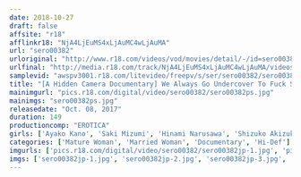 ```yaml
---
date: 2018-10-27
draft: false
affsite: "r18"
afflinkr18: "NjA4LjEuMS4xLjAuMC4wLjAuMA"
url: "sero00382"
urloriginal: "http://www.r18.com/videos/vod/movies/detail/-/id=sero00382"
urlfinal: "http://media.r18.com/track/NjA4LjEuMS4xLjAuMC4wLjAuMA/videos/vod/movies/detail/-/id=sero00382"
samplevid: "awspv3001.r18.com/litevideo/freepv/s/ser/sero00382/sero00382_dmb_w.mp4"
title: "[A Hidden Camera Documentary] We Always Go Undercover To Fuck Spots With Married Woman Babes Who Are Being Buzzed About On The Internet! We Filmed Everything That Went On At The 'H*N*K* Ripe' Cafe In Toyoshima Ward, Where Horny Young Wife And Mature Woman Babes Cum Looking To Meet Someone Special, And End Up Engaging In A Fuck Fest Frenzy Violated Perv Orgy..."
mainimgurl: "pics.r18.com/digital/video/sero00382/sero00382ps.jpg"
mainimgs: "sero00382ps.jpg"
releasedate: "Oct. 08, 2017"
duration: 149
productioncomp: "EROTICA"
girls: ['Ayako Kano', 'Saki Mizumi', 'Hinami Narusawa', 'Shizuko Akizuki', 'Chiharu Nogi']
categories: ['Mature Woman', 'Married Woman', 'Documentary', 'Hi-Def']
imgurls: ['pics.r18.com/digital/video/sero00382/sero00382jp-1.jpg', 'pics.r18.com/digital/video/sero00382/sero00382jp-2.jpg', 'pics.r18.com/digital/video/sero00382/sero00382jp-3.jpg', 'pics.r18.com/digital/video/sero00382/sero00382jp-4.jpg', 'pics.r18.com/digital/video/sero00382/sero00382jp-5.jpg', 'pics.r18.com/digital/video/sero00382/sero00382jp-6.jpg', 'pics.r18.com/digital/video/sero00382/sero00382jp-7.jpg', 'pics.r18.com/digital/video/sero00382/sero00382jp-8.jpg', 'pics.r18.com/digital/video/sero00382/sero00382jp-9.jpg', 'pics.r18.com/digital/video/sero00382/sero00382jp-10.jpg', 'pics.r18.com/digital/video/sero00382/sero00382jp-11.jpg', 'pics.r18.com/digital/video/sero00382/sero00382jp-12.jpg', 'pics.r18.com/digital/video/sero00382/sero00382jp-13.jpg', 'pics.r18.com/digital/video/sero00382/sero00382jp-14.jpg', 'pics.r18.com/digital/video/sero00382/sero00382jp-15.jpg', 'pics.r18.com/digital/video/sero00382/sero00382jp-16.jpg', 'pics.r18.com/digital/video/sero00382/sero00382jp-17.jpg', 'pics.r18.com/digital/video/sero00382/sero00382jp-18.jpg', 'pics.r18.com/digital/video/sero00382/sero00382jp-19.jpg', 'pics.r18.com/digital/video/sero00382/sero00382jp-20.jpg']
imgs: ['sero00382jp-1.jpg', 'sero00382jp-2.jpg', 'sero00382jp-3.jpg', 'sero00382jp-4.jpg', 'sero00382jp-5.jpg', 'sero00382jp-6.jpg', 'sero00382jp-7.jpg', 'sero00382jp-8.jpg', 'sero00382jp-9.jpg', 'sero00382jp-10.jpg', 'sero00382jp-11.jpg', 'sero00382jp-12.jpg', 'sero00382jp-13.jpg', 'sero00382jp-14.jpg', 'sero00382jp-15.jpg', 'sero00382jp-16.jpg', 'sero00382jp-17.jpg', 'sero00382jp-18.jpg', 'sero00382jp-19.jpg', 'sero00382jp-20.jpg']
---
```

